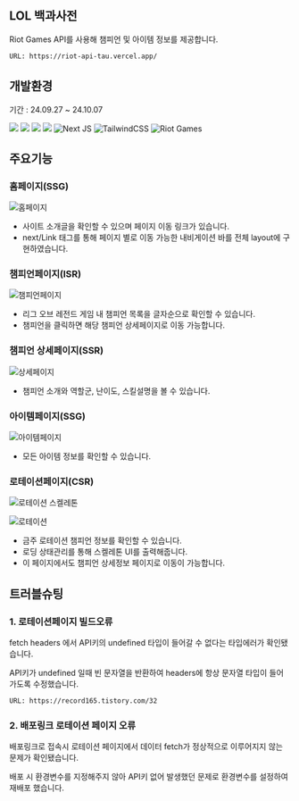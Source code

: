 ## LOL 백과사전

Riot Games API를 사용해 챔피언 및 아이템 정보를 제공합니다.

```bash
URL: https://riot-api-tau.vercel.app/
```

## 개발환경

기간 : 24.09.27 ~ 24.10.07

![](https://img.shields.io/badge/JavaScript-F7DF1E?style=for-the-badge&logo=JavaScript&logoColor=white)
![](https://img.shields.io/badge/HTML5-E34F26?style=for-the-badge&logo=html5&logoColor=white)
![](https://img.shields.io/badge/CSS3-1572B6?style=for-the-badge&logo=css3&logoColor=white)
![](https://img.shields.io/badge/React-20232A?style=for-the-badge&logo=react&logoColor=61DAFB)
![Next JS](https://img.shields.io/badge/Next-black?style=for-the-badge&logo=next.js&logoColor=white)
![TailwindCSS](https://img.shields.io/badge/tailwindcss-%2338B2AC.svg?style=for-the-badge&logo=tailwind-css&logoColor=white)
![Riot Games](https://img.shields.io/badge/riotgames-D32936.svg?style=for-the-badge&logo=riotgames&logoColor=white)

## 주요기능

### 홈페이지(SSG)

![홈페이지](https://github.com/user-attachments/assets/7390c609-defb-4749-8f2c-f59b89611de8)

- 사이트 소개글을 확인할 수 있으며 페이지 이동 링크가 있습니다.
- next/Link 태그를 통해 페이지 별로 이동 가능한 내비게이션 바를 전체 layout에 구현하였습니다.

### 챔피언페이지(ISR)

![챔피언페이지](https://github.com/user-attachments/assets/d791803b-c204-49a4-899c-55ff4ace2eed)

- 리그 오브 레전드 게임 내 챔피언 목록을 글자순으로 확인할 수 있습니다.
- 챔피언을 클릭하면 해당 챔피언 상세페이지로 이동 가능합니다.

### 챔피언 상세페이지(SSR)

![상세페이지](https://github.com/user-attachments/assets/47d82e08-85d0-4583-9db0-9bf33b689da4)

- 챔피언 소개와 역할군, 난이도, 스킬설명을 볼 수 있습니다.

### 아이템페이지(SSG)

![아이템페이지](https://github.com/user-attachments/assets/3ffb641a-9c37-4a37-92e6-b6d18c18ffb0)

- 모든 아이템 정보를 확인할 수 있습니다.

### 로테이션페이지(CSR)

![로테이션 스켈레톤](https://github.com/user-attachments/assets/64eb5be8-0520-4757-b95d-7b804320f2cf)

![로테이션](https://github.com/user-attachments/assets/aeab7f0f-a121-4519-8fb6-4b8f8ff67248)

- 금주 로테이션 챔피언 정보를 확인할 수 있습니다.
- 로딩 상태관리를 통해 스켈레톤 UI를 출력해줍니다.
- 이 페이지에서도 챔피언 상세정보 페이지로 이동이 가능합니다.

## 트러블슈팅

### 1. 로테이션페이지 빌드오류

fetch headers 에서 API키의 undefined 타입이 들어갈 수 없다는 타입에러가 확인됐습니다.

API키가 undefined 일때 빈 문자열을 반환하여 headers에 항상 문자열 타입이 들어가도록 수정했습니다.

```bash
URL: https://record165.tistory.com/32
```

### 2. 배포링크 로테이션 페이지 오류

배포링크로 접속시 로테이션 페이지에서 데이터 fetch가 정상적으로 이루어지지 않는 문제가 확인됐습니다.

배포 시 환경변수를 지정해주지 않아 API키 없어 발생했던 문제로 환경변수를 설정하여 재배포 했습니다.
